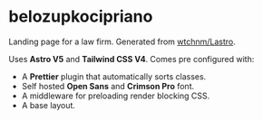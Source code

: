 # belozupkocipriano

Landing page for a law firm. Generated from [wtchnm/Lastro](https://github.com/wtchnm/Lastro).

Uses **Astro V5** and **Tailwind CSS V4**. Comes pre configured with:

- A **Prettier** plugin that automatically sorts classes.
- Self hosted **Open Sans** and **Crimson Pro** font.
- A middleware for preloading render blocking CSS.
- A base layout.
